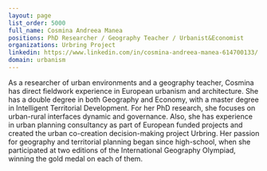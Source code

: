 ```yaml
---
layout: page
list_order: 5000
full_name: Cosmina Andreea Manea
positions: PhD Researcher / Geography Teacher / Urbanist&Economist
organizations: Urbring Project
linkedin: https://www.linkedin.com/in/cosmina-andreea-manea-614700133/
domain: urbanism
---
```

As a researcher of urban environments and a geography teacher, Cosmina has direct fieldwork experience in European urbanism and architecture. She has a double degree in both Geography and Economy, with a master degree in Intelligent Territorial Development.
For her PhD research, she focuses on urban-rural interfaces dynamic and governance. Also, she has experience in urban planning consultancy as part of European funded projects and created the urban co-creation decision-making project Urbring. Her passion for geography and territorial planning began since high-school, when she participated at two editions of the International Geography Olympiad, winning the gold medal on each of them. 


